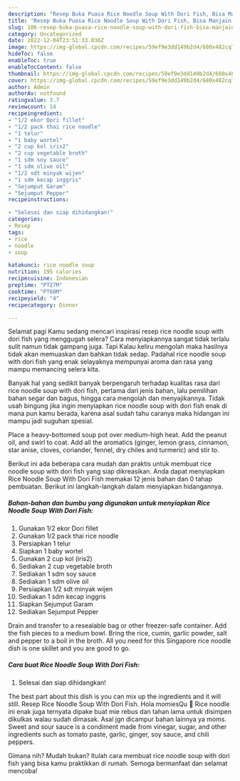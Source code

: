 ```yaml
---
description: "Resep Buka Puasa Rice Noodle Soup With Dori Fish, Bisa Manjain Lidah"
title: "Resep Buka Puasa Rice Noodle Soup With Dori Fish, Bisa Manjain Lidah"
slug: 106-resep-buka-puasa-rice-noodle-soup-with-dori-fish-bisa-manjain-lidah
category: Uncategorized
date: 2022-12-04T23:51:33.036Z
image: https://img-global.cpcdn.com/recipes/59ef9e3dd149b2d4/680x482cq70/rice-noodle-soup-with-dori-fish-foto-resep-utama.jpg
hideToc: false
enableToc: true
enableTocContent: false
thumbnail: https://img-global.cpcdn.com/recipes/59ef9e3dd149b2d4/680x482cq70/rice-noodle-soup-with-dori-fish-foto-resep-utama.jpg
cover: https://img-global.cpcdn.com/recipes/59ef9e3dd149b2d4/680x482cq70/rice-noodle-soup-with-dori-fish-foto-resep-utama.jpg
author: Admin
authorAv: notfound
ratingvalue: 3.7
reviewcount: 14
recipeingredient:
- "1/2 ekor Dori fillet"
- "1/2 pack thai rice noodle"
- "1 telur"
- "1 baby wortel"
- "2 cup kol iris2"
- "2 cup vegetable broth"
- "1 sdm soy sauce"
- "1 sdm olive oil"
- "1/2 sdt minyak wijen"
- "1 sdm kecap inggris"
- "Sejumput Garam"
- "Sejumput Pepper"
recipeinstructions:

- "Selesai dan siap dihidangkan!"
categories:
- Resep
tags:
- rice
- noodle
- soup

katakunci: rice noodle soup 
nutrition: 195 calories
recipecuisine: Indonesian
preptime: "PT27M"
cooktime: "PT60M"
recipeyield: "4"
recipecategory: Dinner

---
```



Selamat pagi Kamu sedang mencari inspirasi resep rice noodle soup with dori fish yang menggugah selera? Cara menyiapkannya sangat tidak terlalu sulit namun tidak gampang juga. Tapi Kalau keliru mengolah maka hasilnya tidak akan memuaskan dan bahkan tidak sedap. Padahal rice noodle soup with dori fish yang enak selayaknya mempunyai aroma dan rasa yang mampu memancing selera kita.


Banyak hal yang sedikit banyak berpengaruh terhadap kualitas rasa dari rice noodle soup with dori fish, pertama dari jenis bahan, lalu pemilihan bahan segar dan bagus, hingga cara mengolah dan menyajikannya. Tidak usah bingung jika ingin menyiapkan rice noodle soup with dori fish enak di mana pun kamu berada, karena asal sudah tahu caranya maka hidangan ini mampu jadi suguhan spesial.

Place a heavy-bottomed soup pot over medium-high heat. Add the peanut oil, and swirl to coat. Add all the aromatics (ginger, lemon grass, cinnamon, star anise, cloves, coriander, fennel, dry chiles and turmeric) and stir to.


Berikut ini ada beberapa cara mudah dan praktis untuk membuat rice noodle soup with dori fish yang siap dikreasikan. Anda dapat menyiapkan Rice Noodle Soup With Dori Fish memakai 12 jenis bahan dan 0 tahap pembuatan. Berikut ini langkah-langkah dalam menyiapkan hidangannya.

<!--inarticleads1-->

##### Bahan-bahan dan bumbu yang digunakan untuk menyiapkan Rice Noodle Soup With Dori Fish:

1. Gunakan 1/2 ekor Dori fillet
1. Gunakan 1/2 pack thai rice noodle
1. Persiapkan 1 telur
1. Siapkan 1 baby wortel
1. Gunakan 2 cup kol (iris2)
1. Sediakan 2 cup vegetable broth
1. Sediakan 1 sdm soy sauce
1. Sediakan 1 sdm olive oil
1. Persiapkan 1/2 sdt minyak wijen
1. Sediakan 1 sdm kecap inggris
1. Siapkan Sejumput Garam
1. Sediakan Sejumput Pepper


Drain and transfer to a resealable bag or other freezer-safe container. Add the fish pieces to a medium bowl. Bring the rice, cumin, garlic powder, salt and pepper to a boil in the broth. All you need for this Singapore rice noodle dish is one skillet and you are good to go. 

<!--inarticleads2-->

##### Cara buat Rice Noodle Soup With Dori Fish:


1. Selesai dan siap dihidangkan!

The best part about this dish is you can mix up the ingredients and it will still. Resep Rice Noodle Soup With Dori Fish. Hola momiesQu 🥰 Rice noodle ini enak juga ternyata dipake buat mie rebus dan tahan lama untuk disimpen dikulkas walau sudah dimasak. Asal jgn dicampur bahan lainnya ya moms. Sweet and sour sauce is a condiment made from vinegar, sugar, and other ingredients such as tomato paste, garlic, ginger, soy sauce, and chili peppers. 

Gimana nih? Mudah bukan? Itulah cara membuat rice noodle soup with dori fish yang bisa kamu praktikkan di rumah. Semoga bermanfaat dan selamat mencoba!
